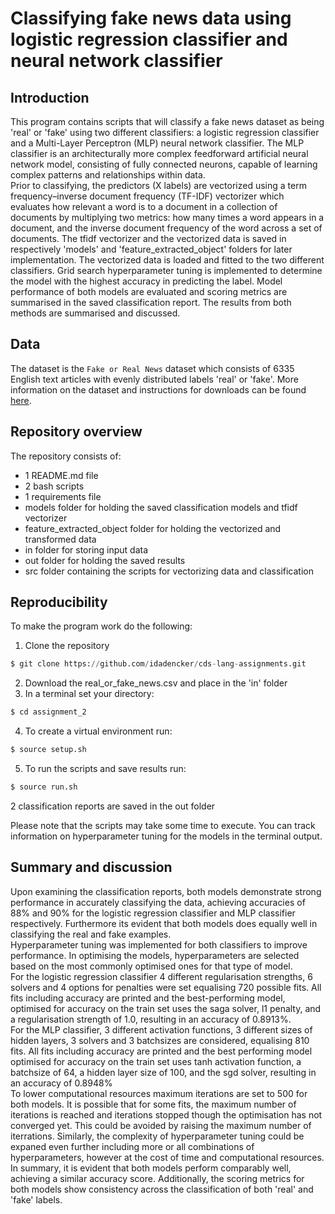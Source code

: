 # Classifying fake news data using logistic regression classifier and neural network classifier


## Introduction
This program contains scripts that will classify a fake news dataset as being 'real' or 'fake' using two different classifiers: a logistic regression classifier and a Multi-Layer Perceptron (MLP) neural network classifier. The MLP classifier is an architecturally more complex feedforward artificial neural network model, consisting of fully connected neurons, capable of learning complex patterns and relationships within data. <br>
Prior to classifying, the predictors (X labels) are vectorized using a term frequency–inverse document frequency (TF-IDF) vectorizer which evaluates how relevant a word is to a document in a collection of documents by multiplying two metrics: how many times a word appears in a document, and the inverse document frequency of the word across a set of documents. The tfidf vectorizer and the vectorized data is saved in respectively 'models' and 'feature_extracted_object' folders for later implementation. The vectorized data is loaded and fitted to the two different classifiers. Grid search hyperparameter tuning is implemented to determine the model with the highest accuracy in predicting the label. 
Model performance of both models are evaluated and scoring metrics are summarised in the saved classification report. The results from both methods are summarised and discussed. 


## Data 
The dataset is the ```Fake or Real News``` dataset which consists of 6335 English text articles with evenly distributed labels 'real' or 'fake'. More information on the dataset and instructions for downloads can be found [here](https://www.kaggle.com/datasets/jillanisofttech/fake-or-real-news/data). 


## Repository overview 
The repository consists of:
- 1 README.md file
- 2 bash scripts
- 1 requirements file
- models folder for holding the saved classification models and tfidf vectorizer
- feature_extracted_object folder for holding the vectorized and transformed data
- in folder for storing input data
- out folder for holding the saved results
- src folder containing the scripts for vectorizing data and classification 


## Reproducibility 
To make the program work do the following:

1) Clone the repository 
```python
$ git clone https://github.com/idadencker/cds-lang-assignments.git
```
2) Download the real_or_fake_news.csv and place in the 'in' folder
3) In a terminal set your directory:
```python
$ cd assignment_2
```
4) To create a virtual environment run:
```python
$ source setup.sh
```
5) To run the scripts and save results run: 
```python
$ source run.sh
```
2 classification reports are saved in the out folder

Please note that the scripts may take some time to execute. You can track information on hyperparameter tuning for the models in the terminal output.


## Summary and discussion
Upon examining the classification reports, both models demonstrate strong performance in accurately classifying the data, achieving accuracies of 88% and 90% for the logistic regression classifier and MLP classifier respectively. Furthermore its evident that both models does equally well in classifying the real and fake examples. <br>
Hyperparameter tuning was implemented for both classifiers to improve performance. 
In optimising the models, hyperparameters are selected based on the most commonly optimised ones for that type of model. <br>
For the logistic regression classifier 4 different regularisation strengths, 6 solvers and 4 options for penalties were set equalising 720 possible fits. All fits including accuracy are printed and the best-performing model, optimised for accuracy on the train set uses the saga solver, l1 penalty, and a regularisation strength of 1.0, resulting in an accuracy of 0.8913%. <br>
For the MLP classifier, 3 different activation functions, 3 different sizes of hidden layers, 3 solvers and 3 batchsizes are considered, equalising 810 fits. All fits including accuracy are printed and the best performing model optimised for accuracy on the train set uses tanh activation function, a batchsize of 64, a hidden layer size of 100, and the sgd solver, resulting in an accuracy of 0.8948% <br>
To lower computational resources maximum iterations are set to 500 for both models. It is possible that for some fits, the maximum number of iterations is reached and iterations stopped though the optimisation has not converged yet. This could be avoided by raising the maximum number of iterrations. Similarly, the complexity of hyperparameter tuning could be expaned even further including more or all combinations of hyperparameters, however at the cost of time and computational resources. <br>
In summary, it is evident that both models perform comparably well, achieving a similar accuracy score. Additionally, the scoring metrics for both models show consistency across the classification of both 'real' and 'fake' labels.